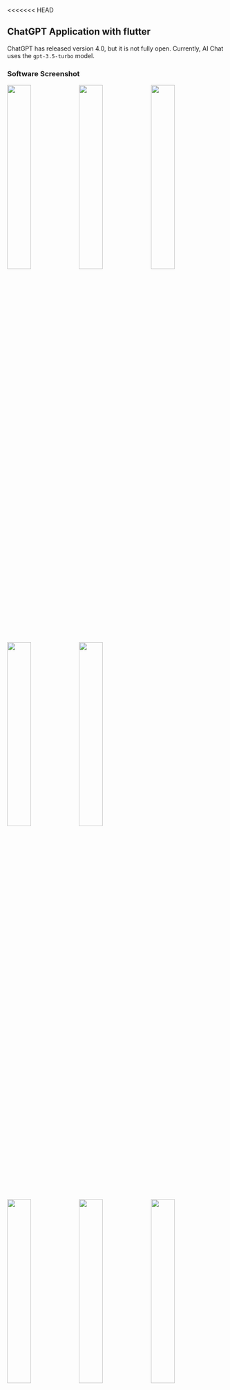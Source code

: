 <<<<<<< HEAD
## ChatGPT Application with flutter

ChatGPT has released version 4.0, but it is not fully open. Currently, AI Chat uses the `gpt-3.5-turbo` model.

### Software Screenshot

<div align=left>
<img src="./docs/1.jpeg" width="33%" /><img src="./docs/2.jpeg" width="33%" /><img src="./docs/2_1.jpeg" width="33%" />
</div>

<div align=left>
<img src="./docs/3.jpeg" width="33%" /><img src="./docs/3_1.jpeg" width="33%" />
</div>

<div align=left>
<img src="./docs/4.jpeg" width="33%" /><img src="./docs/5.jpeg" width="33%" /><img src="./docs/6.jpeg" width="33%" />
</div>


<img src="https://github.com/Khushal747/chatgpt_application/assets/105562767/0606360c-e3ee-4634-8916-75f93605bd91" alt="chatGpt_gif" width="33%" height="20%">

